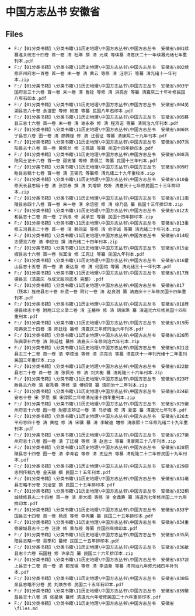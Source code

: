 # 中国方志丛书  安徽省

## Files

- `F:/【01分类书籍】\分类书籍\11历史地理\中国方志丛书\中国方志丛书  安徽省\001续纂淮关统志十四卷 首一卷 清 杜琳 撰 清 元成 等续纂 清嘉庆二十一年续纂光绪七年重刊本.pdf`
- `F:/【01分类书籍】\分类书籍\11历史地理\中国方志丛书\中国方志丛书  安徽省\002续修庐州府志一百卷 首一卷 末一卷 清 黄云 等修 清 汪宗沂 等纂 清光绪十一年刊本.zip`
- `F:/【01分类书籍】\分类书籍\11历史地理\中国方志丛书\中国方志丛书  安徽省\003宁国府志三十六卷 首一卷 末一卷 清 鲁铨 等修 清 洪亮吉 等纂 清嘉庆二十年补修民国八年石印本.pdf`
- `F:/【01分类书籍】\分类书籍\11历史地理\中国方志丛书\中国方志丛书  安徽省\004芜湖县志六十卷 余谊密 等修 鲍寔 等纂 民国八年石印本.pdf`
- `F:/【01分类书籍】\分类书籍\11历史地理\中国方志丛书\中国方志丛书  安徽省\005黟县三志十六卷 首一卷 末一卷 清 谢永泰 修 清 程鸿诏 等纂 清同治九年刊本.pdf`
- `F:/【01分类书籍】\分类书籍\11历史地理\中国方志丛书\中国方志丛书  安徽省\006休宁县志八卷 图一卷 清 廖腾煃 修 清 汪晋征 等纂 清康熙二十九年刊本.pdf`
- `F:/【01分类书籍】\分类书籍\11历史地理\中国方志丛书\中国方志丛书  安徽省\007涡阳县志十八卷 首一卷 黄佩兰 修 王佩箴 等纂 民国十四年排印本.pdf`
- `F:/【01分类书籍】\分类书籍\11历史地理\中国方志丛书\中国方志丛书  安徽省\008涡阳风土记十六卷 首一卷 聂宪藩 等修 黄佩兰 等纂 民国十三年刊本.pdf`
- `F:/【01分类书籍】\分类书籍\11历史地理\中国方志丛书\中国方志丛书  安徽省\009盱眙县志稿十七卷 首一卷 清 王锡元 等纂修 清光绪二十九年重校本.zip`
- `F:/【01分类书籍】\分类书籍\11历史地理\中国方志丛书\中国方志丛书  安徽省\010备修天长县志稿十卷 清 张宗泰 撰 清 刘增龄 校补 清嘉庆十七年修民国二十三年排印本.zip`
- `F:/【01分类书籍】\分类书籍\11历史地理\中国方志丛书\中国方志丛书  安徽省\011南陵县志四十八卷 首一卷 末一卷 清 余谊密 修 清 徐乃昌 纂 民国十三年排印本.zip`
- `F:/【01分类书籍】\分类书籍\11历史地理\中国方志丛书\中国方志丛书  安徽省\012太和县志十二卷 首一卷 丁炳烺 修 吴承志 等纂 民国十四年排印本.zip`
- `F:/【01分类书籍】\分类书籍\11历史地理\中国方志丛书\中国方志丛书  安徽省\013重修五河县志二十卷 首一卷 清 赖同宴 等修 清 俞宗诚 等纂 清光绪二十年刊本.zip`
- `F:/【01分类书籍】\分类书籍\11历史地理\中国方志丛书\中国方志丛书  安徽省\014皖志便览六卷 清 李应珏 撰 清光绪二十四年刊本.zip`
- `F:/【01分类书籍】\分类书籍\11历史地理\中国方志丛书\中国方志丛书  安徽省\015全椒县志十六卷 首一卷 张其浚 修 江克让 等纂 民国九年刊本.pdf`
- `F:/【01分类书籍】\分类书籍\11历史地理\中国方志丛书\中国方志丛书  安徽省\016霍山县志十五卷 首一卷 清 秦达章 修 清 何国佑 等纂 清光绪三十一年刊本.pdf`
- `F:/【01分类书籍】\分类书籍\11历史地理\中国方志丛书\中国方志丛书  安徽省\017旌德县志（淸嘉庆 与成文版同底本 完整）.pdf`
- `F:/【01分类书籍】\分类书籍\11历史地理\中国方志丛书\中国方志丛书  安徽省\017（残本）旌德县志十卷 补遗一卷 附订一卷 清 赵良澍 纂 清嘉庆十三年修民国十四年重刊本.pdf`
- `F:/【01分类书籍】\分类书籍\11历史地理\中国方志丛书\中国方志丛书  安徽省\018旌德县续志十卷 附两江忠义录二卷 清 王椿林 修 清 胡承珙 纂 清道光六年修民国十四年重刊本.pdf`
- `F:/【01分类书籍】\分类书籍\11历史地理\中国方志丛书\中国方志丛书  安徽省\019历阳典录三十四卷 清 陈廷桂 纂修 清嘉庆三年修同治六年刊本.pdf`
- `F:/【01分类书籍】\分类书籍\11历史地理\中国方志丛书\中国方志丛书  安徽省\020历阳典录补六卷 清 陈廷桂 纂修 清嘉庆三年修同治六年刊本.zip`
- `F:/【01分类书籍】\分类书籍\11历史地理\中国方志丛书\中国方志丛书  安徽省\021泾县志三十二卷 首一卷 清 李德淦 等修 清 洪亮吉 等纂 清嘉庆十一年刊光绪十二年重刊民国三年重印本.zip`
- `F:/【01分类书籍】\分类书籍\11历史地理\中国方志丛书\中国方志丛书  安徽省\022歙县志二十卷 首一卷 清 张佩芳 修 清 刘大櫆 纂 清乾隆三十六年刊本.zip`
- `F:/【01分类书籍】\分类书籍\11历史地理\中国方志丛书\中国方志丛书  安徽省\023盱眙县志六卷 清 崔秀春 等修 清 傅绍曽 纂 清同治十二年刊本.zip`
- `F:/【01分类书籍】\分类书籍\11历史地理\中国方志丛书\中国方志丛书  安徽省\024新安志十卷 宋 罗愿 撰 宋淳熙二年修清光绪十四年重刊本.zip`
- `F:/【01分类书籍】\分类书籍\11历史地理\中国方志丛书\中国方志丛书  安徽省\025徽州府志十六卷 图一卷 附郡志辨证一卷 清 马步蟾 修 清 夏銮 纂 清道光七年刊本.pdf`
- `F:/【01分类书籍】\分类书籍\11历史地理\中国方志丛书\中国方志丛书  安徽省\026太平府志四十卷 清 黄桂 修 清 宋骧 纂 清 李敏迪 増修 清康熙十二年修光绪二十九年重刊本.pdf`
- `F:/【01分类书籍】\分类书籍\11历史地理\中国方志丛书\中国方志丛书  安徽省\027徽州府志十八卷 图一卷 清 丁廷楗 等修 清 赵吉士 等纂 清康熙三十八年刊本.zip`
- `F:/【01分类书籍】\分类书籍\11历史地理\中国方志丛书\中国方志丛书  安徽省\028铜陵县志十四卷 图一卷 清 李青岩 等修 清 史应贵 等纂 清乾隆二十二年修民国十九年刊本.pdf`
- `F:/【01分类书籍】\分类书籍\11历史地理\中国方志丛书\中国方志丛书  安徽省\029皖志列传稿九卷 金天翮 撰 民国二十五年刊本.pdf`
- `F:/【01分类书籍】\分类书籍\11历史地理\中国方志丛书\中国方志丛书  安徽省\031亳县志略不分卷 刘治堂 撰 民国二十五年排印本.pdf`
- `F:/【01分类书籍】\分类书籍\11历史地理\中国方志丛书\中国方志丛书  安徽省\032桐城续修县志二十四卷 首一卷 清 廖大闻 等修 清 金鼎筹 纂 清道光七年修民国二十九年排印本.pdf`
- `F:/【01分类书籍】\分类书籍\11历史地理\中国方志丛书\中国方志丛书  安徽省\033宁国县志十四卷 首一卷 杨虎 等修 李丙麐 纂 民国二十五年排印本.pdf`
- `F:/【01分类书籍】\分类书籍\11历史地理\中国方志丛书\中国方志丛书  安徽省\034重修蒙城县志十二卷 汪箎 修 黄与绶 等纂 民国四年排印本.pdf`
- `F:/【01分类书籍】\分类书籍\11历史地理\中国方志丛书\中国方志丛书  安徽省\035凤阳县志略一卷 易季和 纂修 民国二十五年排印本.pdf`
- `F:/【01分类书籍】\分类书籍\11历史地理\中国方志丛书\中国方志丛书  安徽省\036歙县志十六卷 石国柱 修 许承尧 纂 民国二十六年排印本.zip`
- `F:/【01分类书籍】\分类书籍\11历史地理\中国方志丛书\中国方志丛书  安徽省\037颍上县志十二卷 首一卷 清 都宠锡 等修 清 李道章 等纂 清同治九年修光绪四年补刊本.pdf`
- `F:/【01分类书籍】\分类书籍\11历史地理\中国方志丛书\中国方志丛书  安徽省\038临泉县志略不分卷 民 刘焕东修 民国二十五年石印本.pdf`
- `F:/【01分类书籍】\分类书籍\11历史地理\中国方志丛书\中国方志丛书  安徽省\039繁昌县志十八卷 清 张星焕 纂修 清道光六年增修民国二十六年重排印本.pdf`
- `F:/【01分类书籍】\分类书籍\11历史地理\中国方志丛书\中国方志丛书  安徽省\files.md`
